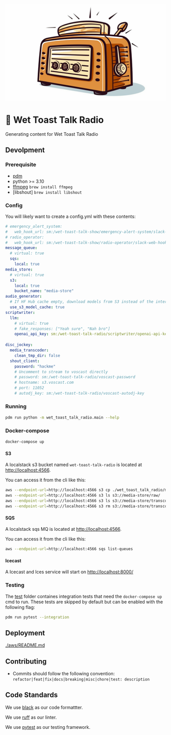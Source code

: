 ![Wet Toast Talk Radio logo](resources/wttr-logo-thin.png)

# :bread: Wet Toast Talk Radio

Generating content for Wet Toast Talk Radio

## Devolpment

### Prerequisite

- [pdm](https://pdm.fming.dev/latest/)
- python >= 3.10
- [ffmpeg](https://github.com/jiaaro/pydub#getting-ffmpeg-set-up) `brew install ffmpeg`
- [libshout] `brew install libshout`

### Config

You will likely want to create a config.yml with these contents:

```yaml
# emergency_alert_system:
#   web_hook_url: sm:/wet-toast-talk-show/emergency-alert-system/slack-web-hook-url
# radio_operator:
#   web_hook_url: sm:/wet-toast-talk-show/radio-operator/slack-web-hook-url
message_queue:
  # virtual: true
  sqs:
    local: true
media_store:
  # virtual: true
  s3:
    local: true
    bucket_name: "media-store"
audio_generator:
  # If HF Hub cache empty, download models from S3 instead of the internet
  use_s3_model_cache: true
scriptwriter:
  llm:
    # virtual: true
    # fake_responses: ["Yeah sure", "Nah bro"]
    openai_api_key: sm:/wet-toast-talk-radio/scriptwriter/openai-api-key
  
disc_jockey:
  media_transcoder:
    clean_tmp_dir: false
  shout_client:
    password: "hackme"
    # Uncomment to stream to voscast directly
    # password: sm:/wet-toast-talk-radio/voscast-password
    # hostname: s3.voscast.com
    # port: 11052
    # autodj_key: sm:/wet-toast-talk-radio/voscast-autodj-key
```

### Running

```bash
pdm run python -m wet_toast_talk_radio.main --help
```

### Docker-compose

```bash
docker-compose up
```

#### S3

A localstack s3 bucket named `wet-toast-talk-radio` is located at [http://localhost:4566](http://localhost:4566).

You can access it from the cli like this:

```bash
aws --endpoint-url=http://localhost:4566 s3 cp ./wet_toast_talk_radio/media_store/virtual/data s3://wet-toast-talk-radio/raw --recursive
aws --endpoint-url=http://localhost:4566 s3 ls s3://media-store/raw/
aws --endpoint-url=http://localhost:4566 s3 ls s3://media-store/transcoded/
aws --endpoint-url=http://localhost:4566 s3 rm s3://media-store/transcoded/ --recursive
```

#### SQS

A localstack sqs MQ is located at [http://localhost:4566](http://localhost:4566).

You can access it from the cli like this:

```bash
aws --endpoint-url=http://localhost:4566 sqs list-queues
```

#### Icecast

A Icecast and Ices service will start on [http://localhost:8000/](http://localhost:8000/)

### Testing

The [test](./tests/) folder containes integration tests that need the `docker-compose up` cmd to run. These tests are skipped by default but can be enabled with the following flag: 

```bash
pdm run pytest --integration
```


## Deployment

[./aws/README.md](./aws/README.md)

## Contributing

- Commits should follow the following convention:  `refactor|feat|fix|docs|breaking|misc|chore|test: description`


## Code Standards

We use [black](https://github.com/psf/black) as our code formattter.

We use [ruff](https://beta.ruff.rs/docs/) as our linter.

We use [pytest](https://docs.pytest.org/en/6.2.x/) as our testing framework.

